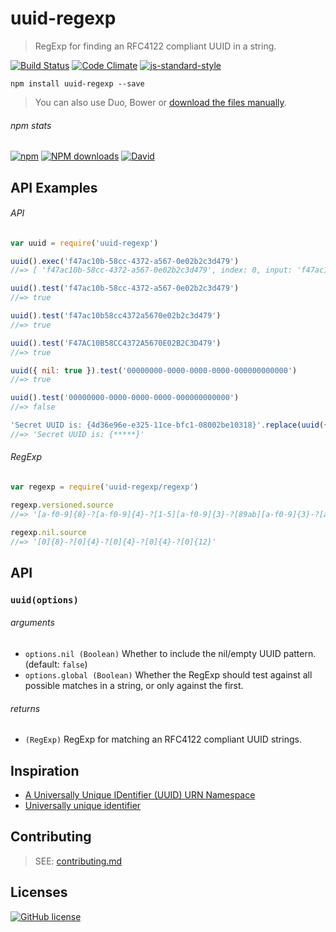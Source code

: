 # uuid-regexp
> RegExp for finding an RFC4122 compliant UUID in a string.

[![Build Status](http://img.shields.io/travis/wilmoore/uuid-regexp.js.svg)](https://travis-ci.org/wilmoore/uuid-regexp.js) [![Code Climate](https://codeclimate.com/github/wilmoore/uuid-regexp.js/badges/gpa.svg)](https://codeclimate.com/github/wilmoore/uuid-regexp.js) [![js-standard-style](https://img.shields.io/badge/code%20style-standard-brightgreen.svg?style=flat)](https://github.com/feross/standard)

```shell
npm install uuid-regexp --save
```

> You can also use Duo, Bower or [download the files manually](https://github.com/wilmoore/uuid-regexp.js/releases).

###### npm stats

[![npm](https://img.shields.io/npm/v/uuid-regexp.svg)](https://www.npmjs.org/package/uuid-regexp) [![NPM downloads](http://img.shields.io/npm/dm/uuid-regexp.svg)](https://www.npmjs.org/package/uuid-regexp) [![David](https://img.shields.io/david/wilmoore/uuid-regexp.js.svg)](https://david-dm.org/wilmoore/uuid-regexp.js)

## API Examples

###### API

```js
var uuid = require('uuid-regexp')

uuid().exec('f47ac10b-58cc-4372-a567-0e02b2c3d479')
//=> [ 'f47ac10b-58cc-4372-a567-0e02b2c3d479', index: 0, input: 'f47ac10b-58cc-4372-a567-0e02b2c3d479' ]

uuid().test('f47ac10b-58cc-4372-a567-0e02b2c3d479')
//=> true

uuid().test('f47ac10b58cc4372a5670e02b2c3d479')
//=> true

uuid().test('F47AC10B58CC4372A5670E02B2C3D479')
//=> true

uuid({ nil: true }).test('00000000-0000-0000-0000-000000000000')
//=> true

uuid().test('00000000-0000-0000-0000-000000000000')
//=> false

'Secret UUID is: {4d36e96e-e325-11ce-bfc1-08002be10318}'.replace(uuid({ global: true }), '*****')
//=> 'Secret UUID is: {*****}'
```

###### RegExp

```js
var regexp = require('uuid-regexp/regexp')

regexp.versioned.source
//=> '[a-f0-9]{8}-?[a-f0-9]{4}-?[1-5][a-f0-9]{3}-?[89ab][a-f0-9]{3}-?[a-f0-9]{12}'

regexp.nil.source
//=> '[0]{8}-?[0]{4}-?[0]{4}-?[0]{4}-?[0]{12}'
```

## API

### `uuid(options)`

###### arguments

 - `options.nil (Boolean)` Whether to include the nil/empty UUID pattern. (default: `false`)
 - `options.global (Boolean)` Whether the RegExp should test against all possible matches in a string, or only against the first.

###### returns

 - `(RegExp)` RegExp for matching an RFC4122 compliant UUID strings.

## Inspiration

 - [A Universally Unique IDentifier (UUID) URN Namespace]
 - [Universally unique identifier]

## Contributing

> SEE: [contributing.md](contributing.md)

## Licenses

[![GitHub license](https://img.shields.io/github/license/wilmoore/uuid-regexp.js.svg)](https://github.com/wilmoore/uuid-regexp.js/blob/master/license)

[A Universally Unique IDentifier (UUID) URN Namespace]: http://www.ietf.org/rfc/rfc4122.txt
[Universally unique identifier]: https://en.wikipedia.org/wiki/Universally_unique_identifier

